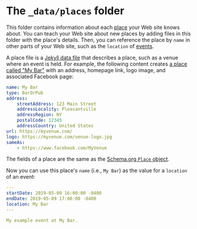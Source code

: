 # The `_data/places` folder

This folder contains information about each [place](https://schema.org/Place) your Web site knows about. You can teach your Web site about new places by adding files in this folder with the place's details. Then, you can reference the place by `name` in other parts of your Web site, such as the `location` of [events](../../_events/).

A place file is a [Jekyll data file](https://jekyllrb.com/docs/datafiles/) that describes a place, such as a venue where an event is held. For example, the following content creates [a place called "My Bar"](my-bar.yaml) with an address, homepage link, logo image, and associated Facebook page:

```yaml
name: My Bar
type: BarOrPub
address:
    streetAddress: 123 Main Street
    addressLocality: Pleasantville
    addressRegion: NY
    postalCode: 12345
    addressCountry: United States
url: https://myvenue.com/
logo: https://myvenue.com/venue-logo.jpg
sameAs:
    - https://www.facebook.com/MyVenue
```

The fields of a place are the same as the [Schema.org `Place` object](https://schema.org/Place).

Now you can use this place's `name` (i.e., `My Bar`) as the value for a `location` of an event:

```yaml
---
startDate: 2019-05-09 16:00:00 -0400
endDate: 2019-05-09 17:00:00 -0400
location: My Bar
---

My example event at My Bar.
```
